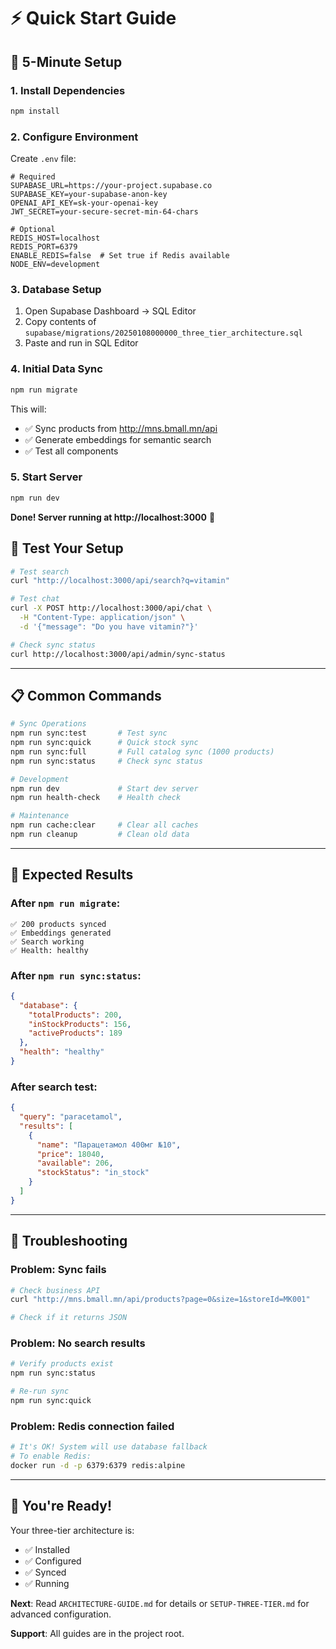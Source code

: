 # ⚡ Quick Start Guide

## 🚀 5-Minute Setup

### 1. Install Dependencies
```bash
npm install
```

### 2. Configure Environment
Create `.env` file:
```env
# Required
SUPABASE_URL=https://your-project.supabase.co
SUPABASE_KEY=your-supabase-anon-key
OPENAI_API_KEY=sk-your-openai-key
JWT_SECRET=your-secure-secret-min-64-chars

# Optional
REDIS_HOST=localhost
REDIS_PORT=6379
ENABLE_REDIS=false  # Set true if Redis available
NODE_ENV=development
```

### 3. Database Setup
1. Open Supabase Dashboard → SQL Editor
2. Copy contents of `supabase/migrations/20250108000000_three_tier_architecture.sql`
3. Paste and run in SQL Editor

### 4. Initial Data Sync
```bash
npm run migrate
```

This will:
- ✅ Sync products from http://mns.bmall.mn/api
- ✅ Generate embeddings for semantic search
- ✅ Test all components

### 5. Start Server
```bash
npm run dev
```

**Done! Server running at http://localhost:3000** 🎉

## 🧪 Test Your Setup

```bash
# Test search
curl "http://localhost:3000/api/search?q=vitamin"

# Test chat  
curl -X POST http://localhost:3000/api/chat \
  -H "Content-Type: application/json" \
  -d '{"message": "Do you have vitamin?"}'

# Check sync status
curl http://localhost:3000/api/admin/sync-status
```

---

## 📋 **Common Commands**

```bash
# Sync Operations
npm run sync:test       # Test sync
npm run sync:quick      # Quick stock sync
npm run sync:full       # Full catalog sync (1000 products)
npm run sync:status     # Check sync status

# Development
npm run dev             # Start dev server
npm run health-check    # Health check

# Maintenance
npm run cache:clear     # Clear all caches
npm run cleanup         # Clean old data
```

---

## 🎯 **Expected Results**

### **After `npm run migrate`**:
```
✅ 200 products synced
✅ Embeddings generated
✅ Search working
✅ Health: healthy
```

### **After `npm run sync:status`**:
```json
{
  "database": {
    "totalProducts": 200,
    "inStockProducts": 156,
    "activeProducts": 189
  },
  "health": "healthy"
}
```

### **After search test**:
```json
{
  "query": "paracetamol",
  "results": [
    {
      "name": "Парацетамол 400мг №10",
      "price": 18040,
      "available": 206,
      "stockStatus": "in_stock"
    }
  ]
}
```

---

## 🚨 **Troubleshooting**

### **Problem: Sync fails**
```bash
# Check business API
curl "http://mns.bmall.mn/api/products?page=0&size=1&storeId=MK001"

# Check if it returns JSON
```

### **Problem: No search results**
```bash
# Verify products exist
npm run sync:status

# Re-run sync
npm run sync:quick
```

### **Problem: Redis connection failed**
```bash
# It's OK! System will use database fallback
# To enable Redis:
docker run -d -p 6379:6379 redis:alpine
```

---

## 🎉 **You're Ready!**

Your three-tier architecture is:
- ✅ Installed
- ✅ Configured
- ✅ Synced
- ✅ Running

**Next**: Read `ARCHITECTURE-GUIDE.md` for details or `SETUP-THREE-TIER.md` for advanced configuration.

**Support**: All guides are in the project root.

